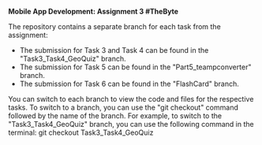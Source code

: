**Mobile App Development: Assignment 3 #TheByte**

The repository contains a separate branch for each task from the assignment:

- The submission for Task 3 and Task 4 can be found in the "Task3_Task4_GeoQuiz" branch.
- The submission for Task 5 can be found in the "Part5_teampconverter" branch.
- The submission for Task 6 can be found in the "FlashCard" branch.

You can switch to each branch to view the code and files for the respective tasks. To switch to a branch, you can use the "git checkout" command followed by the name of the branch. For example, to switch to the "Task3_Task4_GeoQuiz" branch, you can use the following command in the terminal: git checkout Task3_Task4_GeoQuiz
